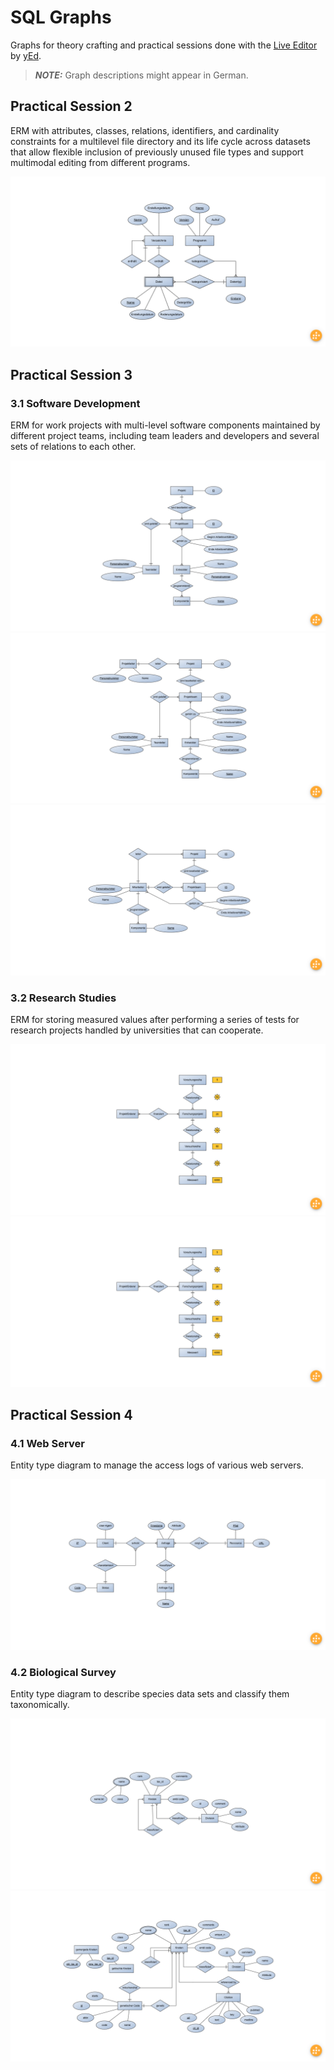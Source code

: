 # SQL Graphs

Graphs for theory crafting and practical sessions done with the [Live Editor](https://www.yworks.com/yed-live/) by [yEd](https://www.yworks.com/products/yed).

> **_NOTE:_** Graph descriptions might appear in German.

## Practical Session 2

ERM with attributes, classes, relations, identifiers, and cardinality constraints for a multilevel file directory and its life cycle across datasets that allow flexible inclusion of previously unused file types and support multimodal editing from different programs.

![Diagram Screenshot Session 2](./img/practical_2.png)

## Practical Session 3

### 3.1 Software Development

ERM for work projects with multi-level software components maintained by different project teams, including team leaders and developers and several sets of relations to each other.

![Diagram Screenshot Session 3.1 a](./img/practical_3.1_a.png)
![Diagram Screenshot Session 3.1 b](./img/practical_3.1_b.png)
![Diagram Screenshot Session 3.1 c](./img/practical_3.1_c.png)

### 3.2 Research Studies

ERM for storing measured values after performing a series of tests for research projects handled by universities that can cooperate.

![Diagram Screenshot Session 3.2 a](./img/practical_3.2_a.png)
![Diagram Screenshot Session 3.2 b](./img/practical_3.2_b.png)

## Practical Session 4

### 4.1 Web Server

Entity type diagram to manage the access logs of various web servers.

![Diagram Screenshot Session 4.1](./img/practical_4.1.png)

### 4.2 Biological Survey

Entity type diagram to describe species data sets and classify them taxonomically.

![Diagram Screenshot Session 4.2 a](./img/practical_4.2_a.png)
![Diagram Screenshot Session 4.2 b](./img/practical_4.2_b.png)
